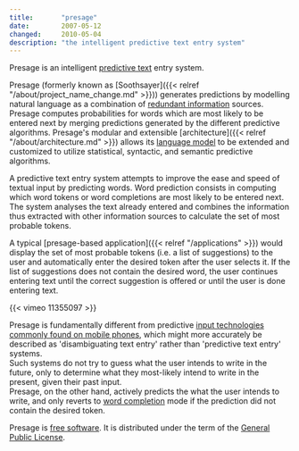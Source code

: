 ```yaml
---
title:       "presage"
date:        2007-05-12
changed:     2010-05-04
description: "the intelligent predictive text entry system"
---
```


Presage is an intelligent [predictive text](http://en.wikipedia.org/wiki/Predictive_text) entry system.

Presage (formerly known as [Soothsayer]({{< relref "/about/project_name_change.md" >}})) generates predictions by modelling natural language as a combination of [redundant information](http://en.wikipedia.org/wiki/Redundancy_%28information_theory%29) sources. Presage computes probabilities for words which are most likely to be entered next by merging predictions generated by the different predictive algorithms. Presage's modular and extensible [architecture]({{< relref "/about/architecture.md" >}}) allows its [language model](http://en.wikipedia.org/wiki/Language_modeling) to be extended and customized to utilize statistical, syntactic, and semantic predictive algorithms.

<!--more-->
    
A predictive text entry system attempts to improve the ease and speed of textual input by predicting words. Word prediction consists in computing which word tokens or word completions are most likely to be entered next. The system analyses the text already entered and combines the information thus extracted with other information sources to calculate the set of most probable tokens.

A typical [presage-based application]({{< relref "/applications" >}}) would display the set of most probable tokens (i.e. a list of suggestions) to the user and automatically enter the desired token after the user selects it. If the list of suggestions does not contain the desired word, the user continues entering text until the correct suggestion is offered or until the user is done entering text.

{{< vimeo 11355097 >}}

Presage is fundamentally different from predictive [input technologies commonly found on mobile phones](http://en.wikipedia.org/wiki/T9_%28predictive_text%29), which might more accurately be described as 'disambiguating text entry' rather than 'predictive text entry' systems.  
Such systems do not try to guess what the user intends to write in the future, only to determine what they most-likely intend to write in the present, given their past input.  
Presage, on the other hand, actively predicts the what the user intends to write, and only reverts to [word completion](http://en.wikipedia.org/wiki/Word_completion) mode if the prediction did not contain the desired token.

Presage is [free software](http://www.gnu.org/philosophy/free-sw.html). It is distributed under the term of the [General Public License](http://www.gnu.org/licenses/old-licenses/gpl-2.0.html).
